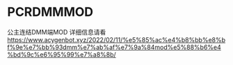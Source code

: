 # PCRDMMMOD
公主连结DMM端MOD
详细信息请看
https://www.acygenbot.xyz/2022/02/11/%e5%85%ac%e4%b8%bb%e8%bf%9e%e7%bb%93dmm%e7%ab%af%e7%9a%84mod%e5%88%b6%e4%bd%9c%e6%95%99%e7%a8%8b/
